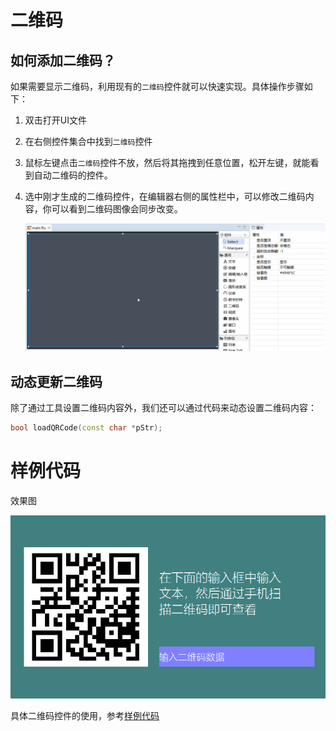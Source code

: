 # 二维码
## 如何添加二维码？
如果需要显示二维码，利用现有的`二维码`控件就可以快速实现。具体操作步骤如下：
1. 双击打开UI文件
2. 在右侧控件集合中找到`二维码`控件
3. 鼠标左键点击`二维码`控件不放，然后将其拖拽到任意位置，松开左键，就能看到自动二维码的控件。
4. 选中刚才生成的二维码控件，在编辑器右侧的属性栏中，可以修改二维码内容，你可以看到二维码图像会同步改变。

   ![](assets/QrCode-create.gif)

## 动态更新二维码
除了通过工具设置二维码内容外，我们还可以通过代码来动态设置二维码内容：
```c++
bool loadQRCode(const char *pStr);
```
# 样例代码
效果图    

 ![](assets/qrcode/preview.png)  

具体二维码控件的使用，参考[样例代码](demo_download.md#demo_download)  